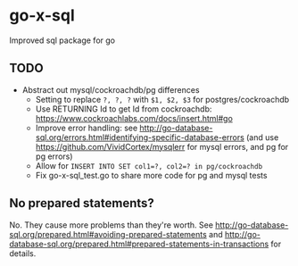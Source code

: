 # go-x-sql
Improved sql package for go

## TODO

- Abstract out mysql/cockroachdb/pg differences
    + Setting to replace `?, ?, ?` with `$1, $2, $3` for postgres/cockroachdb
    + Use RETURNING Id to get Id from cockroachdb: https://www.cockroachlabs.com/docs/insert.html#go
    + Improve error handling: see http://go-database-sql.org/errors.html#identifying-specific-database-errors (and use https://github.com/VividCortex/mysqlerr for mysql errors, and pg for pg errors)
    + Allow for `INSERT INTO SET col1=?, col2=? in pg/cockroachdb`
    + Fix go-x-sql_test.go to share more code for pg and mysql tests

## No prepared statements?

No. They cause more problems than they're worth. See http://go-database-sql.org/prepared.html#avoiding-prepared-statements and http://go-database-sql.org/prepared.html#prepared-statements-in-transactions for details.